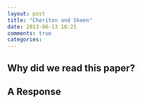 ```yaml
---
layout: post
title: "Cheriton and Skeen"
date: 2013-06-13 16:21
comments: true
categories: 
---
```


## Why did we read this paper?



## A Response